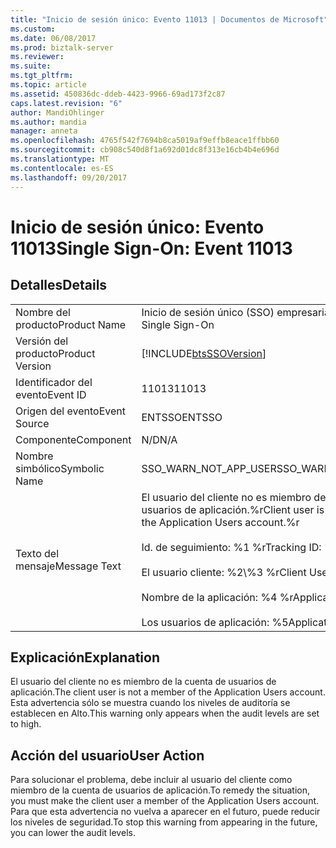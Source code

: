 ```yaml
---
title: "Inicio de sesión único: Evento 11013 | Documentos de Microsoft"
ms.custom: 
ms.date: 06/08/2017
ms.prod: biztalk-server
ms.reviewer: 
ms.suite: 
ms.tgt_pltfrm: 
ms.topic: article
ms.assetid: 450836dc-ddeb-4423-9966-69ad173f2c87
caps.latest.revision: "6"
author: MandiOhlinger
ms.author: mandia
manager: anneta
ms.openlocfilehash: 4765f542f7694b8ca5019af9effb8eace1ffbb60
ms.sourcegitcommit: cb908c540d8f1a692d01dc8f313e16cb4b4e696d
ms.translationtype: MT
ms.contentlocale: es-ES
ms.lasthandoff: 09/20/2017
---
```

# <a name="single-sign-on-event-11013"></a><span data-ttu-id="c95eb-102">Inicio de sesión único: Evento 11013</span><span class="sxs-lookup"><span data-stu-id="c95eb-102">Single Sign-On: Event 11013</span></span>
## <a name="details"></a><span data-ttu-id="c95eb-103">Detalles</span><span class="sxs-lookup"><span data-stu-id="c95eb-103">Details</span></span>  
  
|||  
|-|-|  
|<span data-ttu-id="c95eb-104">Nombre del producto</span><span class="sxs-lookup"><span data-stu-id="c95eb-104">Product Name</span></span>|<span data-ttu-id="c95eb-105">Inicio de sesión único (SSO) empresarial</span><span class="sxs-lookup"><span data-stu-id="c95eb-105">Enterprise Single Sign-On</span></span>|  
|<span data-ttu-id="c95eb-106">Versión del producto</span><span class="sxs-lookup"><span data-stu-id="c95eb-106">Product Version</span></span>|[!INCLUDE[btsSSOVersion](../includes/btsssoversion-md.md)]|  
|<span data-ttu-id="c95eb-107">Identificador del evento</span><span class="sxs-lookup"><span data-stu-id="c95eb-107">Event ID</span></span>|<span data-ttu-id="c95eb-108">11013</span><span class="sxs-lookup"><span data-stu-id="c95eb-108">11013</span></span>|  
|<span data-ttu-id="c95eb-109">Origen del evento</span><span class="sxs-lookup"><span data-stu-id="c95eb-109">Event Source</span></span>|<span data-ttu-id="c95eb-110">ENTSSO</span><span class="sxs-lookup"><span data-stu-id="c95eb-110">ENTSSO</span></span>|  
|<span data-ttu-id="c95eb-111">Componente</span><span class="sxs-lookup"><span data-stu-id="c95eb-111">Component</span></span>|<span data-ttu-id="c95eb-112">N/D</span><span class="sxs-lookup"><span data-stu-id="c95eb-112">N/A</span></span>|  
|<span data-ttu-id="c95eb-113">Nombre simbólico</span><span class="sxs-lookup"><span data-stu-id="c95eb-113">Symbolic Name</span></span>|<span data-ttu-id="c95eb-114">SSO_WARN_NOT_APP_USER</span><span class="sxs-lookup"><span data-stu-id="c95eb-114">SSO_WARN_NOT_APP_USER</span></span>|  
|<span data-ttu-id="c95eb-115">Texto del mensaje</span><span class="sxs-lookup"><span data-stu-id="c95eb-115">Message Text</span></span>|<span data-ttu-id="c95eb-116">El usuario del cliente no es miembro de la cuenta de usuarios de aplicación.%r</span><span class="sxs-lookup"><span data-stu-id="c95eb-116">Client user is not a member of the Application Users account.%r</span></span><br /><br /> <span data-ttu-id="c95eb-117">Id. de seguimiento: %1 %r</span><span class="sxs-lookup"><span data-stu-id="c95eb-117">Tracking ID: %1%r</span></span><br /><br /> <span data-ttu-id="c95eb-118">El usuario cliente: %2\\%3 %r</span><span class="sxs-lookup"><span data-stu-id="c95eb-118">Client User: %2\\%3%r</span></span><br /><br /> <span data-ttu-id="c95eb-119">Nombre de la aplicación: %4 %r</span><span class="sxs-lookup"><span data-stu-id="c95eb-119">Application Name: %4%r</span></span><br /><br /> <span data-ttu-id="c95eb-120">Los usuarios de aplicación: %5</span><span class="sxs-lookup"><span data-stu-id="c95eb-120">Application Users: %5</span></span>|  
  
## <a name="explanation"></a><span data-ttu-id="c95eb-121">Explicación</span><span class="sxs-lookup"><span data-stu-id="c95eb-121">Explanation</span></span>  
 <span data-ttu-id="c95eb-122">El usuario del cliente no es miembro de la cuenta de usuarios de aplicación.</span><span class="sxs-lookup"><span data-stu-id="c95eb-122">The client user is not a member of the Application Users account.</span></span> <span data-ttu-id="c95eb-123">Esta advertencia sólo se muestra cuando los niveles de auditoría se establecen en Alto.</span><span class="sxs-lookup"><span data-stu-id="c95eb-123">This warning only appears when the audit levels are set to high.</span></span>  
  
## <a name="user-action"></a><span data-ttu-id="c95eb-124">Acción del usuario</span><span class="sxs-lookup"><span data-stu-id="c95eb-124">User Action</span></span>  
 <span data-ttu-id="c95eb-125">Para solucionar el problema, debe incluir al usuario del cliente como miembro de la cuenta de usuarios de aplicación.</span><span class="sxs-lookup"><span data-stu-id="c95eb-125">To remedy the situation, you must make the client user a member of the Application Users account.</span></span> <span data-ttu-id="c95eb-126">Para que esta advertencia no vuelva a aparecer en el futuro, puede reducir los niveles de seguridad.</span><span class="sxs-lookup"><span data-stu-id="c95eb-126">To stop this warning from appearing in the future, you can lower the audit levels.</span></span>